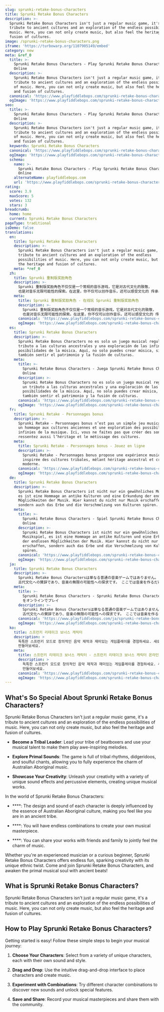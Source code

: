 ```yaml
---
slug: sprunki-retake-bonus-characters
title: Sprunki Retake Bonus Characters
description: >-
  Sprunki Retake Bonus Characters isn't just a regular music game, it's a
  tribute to ancient cultures and an exploration of the endless possibilities of
  music. Here, you can not only create music, but also feel the heritage and
  fusion of cultures.
image: /sprunki-retake-bonus-characters.png
iframe: 'https://turbowarp.org/1107905149/embed'
category: new
meta: &ref_0
  title: >-
    Sprunki Retake Bonus Characters - Play Sprunki Retake Bonus Characters
    Online
  description: >-
    Sprunki Retake Bonus Characters isn't just a regular music game, it's a
    tribute to ancient cultures and an exploration of the endless possibilities
    of music. Here, you can not only create music, but also feel the heritage
    and fusion of cultures.
  canonical: 'https://www.playfiddlebops.com/sprunki-retake-bonus-characters/'
  ogImage: 'https://www.playfiddlebops.com/sprunki-retake-bonus-characters.png'
seo:
  title: >-
    Sprunki Retake Bonus Characters - Play Sprunki Retake Bonus Characters
    Online
  description: >-
    Sprunki Retake Bonus Characters isn't just a regular music game, it's a
    tribute to ancient cultures and an exploration of the endless possibilities
    of music. Here, you can not only create music, but also feel the heritage
    and fusion of cultures.
  keywords: Sprunki Retake Bonus Characters
  canonical: 'https://www.playfiddlebops.com/sprunki-retake-bonus-characters/'
  ogImage: 'https://www.playfiddlebops.com/sprunki-retake-bonus-characters.png'
  schema:
    name: >-
      Sprunki Retake Bonus Characters - Play Sprunki Retake Bonus Characters
      Online
    alternateName: playfiddlebops.com
    url: 'https://www.playfiddlebops.com/sprunki-retake-bonus-characters/'
rating:
  score: 3.9
  maxScore: 5
  votes: 132
  stars: 3
breadcrumb:
  home: home
  current: Sprunki Retake Bonus Characters
pageType: traditional
isDemo: false
translations:
  en:
    title: Sprunki Retake Bonus Characters
    description: >-
      Sprunki Retake Bonus Characters isn't just a regular music game, it's a
      tribute to ancient cultures and an exploration of the endless
      possibilities of music. Here, you can not only create music, but also feel
      the heritage and fusion of cultures.
    meta: *ref_0
  zh:
    title: Sprunki 重制版奖励角色
    description: >-
      Sprunki 重制版奖励角色不仅仅是一个常规的音乐游戏，它是对古代文化的致敬，
      也是对音乐无限可能性的探索。在这里，你不仅可以创作音乐，还可以感受文化的 传承与融合。
    meta:
      title: Sprunki 重制版奖励角色 - 在线玩 Sprunki 重制版奖励角色
      description: >-
        Sprunki 重制版奖励角色不仅仅是一个常规的音乐游戏，它是对古代文化的致敬，
        也是对音乐无限可能性的探索。在这里，你不仅可以创作音乐，还可以感受文化的 传承与融合。
      canonical: 'https://www.playfiddlebops.com/sprunki-retake-bonus-characters/'
      ogImage: 'https://www.playfiddlebops.com/sprunki-retake-bonus-characters.png'
  es:
    title: Sprunki Retake Bonus Characters
    description: >-
      Sprunki Retake Bonus Characters no es solo un juego musical regular, es un
      tributo a las culturas ancestrales y una exploración de las infinitas
      posibilidades de la música. Aquí, no solo puedes crear música, sino
      también sentir el patrimonio y la fusión de culturas.
    meta:
      title: >-
        Sprunki Retake Bonus Characters - Juega Sprunki Retake Bonus Characters
        Online
      description: >-
        Sprunki Retake Bonus Characters no es solo un juego musical regular, es
        un tributo a las culturas ancestrales y una exploración de las infinitas
        posibilidades de la música. Aquí, no solo puedes crear música, sino
        también sentir el patrimonio y la fusión de culturas.
      canonical: 'https://www.playfiddlebops.com/sprunki-retake-bonus-characters/'
      ogImage: 'https://www.playfiddlebops.com/sprunki-retake-bonus-characters.png'
  fr:
    title: Sprunki Retake - Personnages bonus
    description: >-
      Sprunki Retake - Personnages bonus n’est pas un simple jeu musical ; c’est
      un hommage aux cultures anciennes et une exploration des possibilités
      infinies de la musique. Ici, vous ne faites pas que créer des sons, vous
      ressentez aussi l’héritage et le métissage des cultures.
    meta:
      title: Sprunki Retake - Personnages bonus - Jouez en ligne
      description: >-
        Sprunki Retake - Personnages bonus propose une expérience musicale
        inspirée des cultures tribales, mêlant héritage ancestral et créativité
        moderne.
      canonical: 'https://www.playfiddlebops.com/sprunki-retake-bonus-characters/'
      ogImage: 'https://www.playfiddlebops.com/sprunki-retake-bonus-characters.png'
  de:
    title: Sprunki Retake Bonus Characters
    description: >-
      Sprunki Retake Bonus Characters ist nicht nur ein gewöhnliches Musikspiel,
      es ist eine Hommage an antike Kulturen und eine Erkundung der endlosen
      Möglichkeiten der Musik. Hier kannst du nicht nur Musik erschaffen,
      sondern auch das Erbe und die Verschmelzung von Kulturen spüren.
    meta:
      title: >-
        Sprunki Retake Bonus Characters - Spiel Sprunki Retake Bonus Characters
        Online
      description: >-
        Sprunki Retake Bonus Characters ist nicht nur ein gewöhnliches
        Musikspiel, es ist eine Hommage an antike Kulturen und eine Erkundung
        der endlosen Möglichkeiten der Musik. Hier kannst du nicht nur Musik
        erschaffen, sondern auch das Erbe und die Verschmelzung von Kulturen
        spüren.
      canonical: 'https://www.playfiddlebops.com/sprunki-retake-bonus-characters/'
      ogImage: 'https://www.playfiddlebops.com/sprunki-retake-bonus-characters.png'
  ja:
    title: Sprunki Retake Bonus Characters
    description: >-
      Sprunki Retake Bonus Charactersは単なる普通の音楽ゲームではありません。
      古代文化への賛辞であり、音楽の無限の可能性への探求です。 ここでは音楽を作るだけでなく、文化の継承と融合を感じることができます。
    meta:
      title: >-
        Sprunki Retake Bonus Characters - Sprunki Retake Bonus Characters
        をオンラインでプレイ
      description: >-
        Sprunki Retake Bonus Charactersは単なる普通の音楽ゲームではありません。
        古代文化への賛辞であり、音楽の無限の可能性への探求です。 ここでは音楽を作るだけでなく、文化の継承と融合を感じることができます。
      canonical: 'https://www.playfiddlebops.com/ja/sprunki-retake-bonus-characters/'
      ogImage: 'https://www.playfiddlebops.com/sprunki-retake-bonus-characters.png'
  ko:
    title: 스프런키 리테이크 보너스 캐릭터
    description: >
      독특한 스프런키 모드로 창의적인 음악 제작과 재미있는 게임플레이를 경험하세요. 새로운 캐릭터와 사운드로 여러분만의 음악 작품을
      만들어보세요.
    meta:
      title: 스프런키 리테이크 보너스 캐릭터 - 스프런키 리테이크 보너스 캐릭터 온라인 플레이
      description: >
        독특한 스프런키 모드로 창의적인 음악 제작과 재미있는 게임플레이를 경험하세요. 새로운 캐릭터와 사운드로 여러분만의 음악 작품을
        만들어보세요.
      canonical: 'https://www.playfiddlebops.com/sprunki-retake-bonus-characters/'
      ogImage: 'https://www.playfiddlebops.com/sprunki-retake-bonus-characters.png'
---
```


## What's So Special About Sprunki Retake Bonus Characters?

Sprunki Retake Bonus Characters isn't just a regular music game, it's a tribute to ancient cultures and an exploration of the endless possibilities of music. Here, you can not only create music, but also feel the heritage and fusion of cultures.

- **Become a Tribal Leader**: Lead your tribe of beatboxers and use your musical talent to make them play awe-inspiring melodies.

- **Explore Primal Sounds**: The game is full of tribal rhythms, didgeridoos, and soulful chants, allowing you to fully experience the charm of Australian Aboriginal music.

- **Showcase Your Creativity**: Unleash your creativity with a variety of unique sound effects and percussive elements, creating unique musical works.

In the world of Sprunki Retake Bonus Characters:

- ****: The design and sound of each character is deeply influenced by the essence of Australian Aboriginal culture, making you feel like you are in an ancient tribe.

- ****: You will have endless combinations to create your own musical masterpiece.

- ****: You can share your works with friends and family to jointly feel the charm of music.

Whether you're an experienced musician or a curious beginner, Sprunki Retake Bonus Characters offers endless fun, sparking creativity with its unique ethnic twist. Come and join Sprunki Retake Bonus Characters, and awaken the primal musical soul with ancient beats!

## What is Sprunki Retake Bonus Characters?

Sprunki Retake Bonus Characters isn't just a regular music game, it's a tribute to ancient cultures and an exploration of the endless possibilities of music. Here, you can not only create music, but also feel the heritage and fusion of cultures.

## How to Play Sprunki Retake Bonus Characters?

Getting started is easy! Follow these simple steps to begin your musical journey:

1. **Choose Your Characters**: Select from a variety of unique characters, each with their own sound and style.

1. **Drag and Drop**: Use the intuitive drag-and-drop interface to place characters and create music.

1. **Experiment with Combinations**: Try different character combinations to discover new sounds and unlock special features.

1. **Save and Share**: Record your musical masterpieces and share them with the community.
